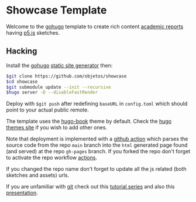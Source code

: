 # Showcase Template

Welcome to the [gohugo](https://gohugo.io/) template to create rich content [academic reports](https://www.wordy.com/writers-workshop/writing-an-academic-report/) having [p5.js](https://p5js.org/) sketches.

## Hacking

Install the [gohugo](https://gohugo.io/) [static site generator](https://jamstack.org/generators/) then:

```sh
$git clone https://github.com/objetos/showcase
$cd showcase
$git submodule update --init --recursive
$hugo server -D --disableFastRender
```

Deploy with `$git push` after redefining `baseURL` in `config.toml` which should point to your actual public remote.

The template uses the [hugo-book](https://github.com/alex-shpak/hugo-book) theme by default. Check the [hugo themes site](https://themes.gohugo.io/) if you wish to add other ones.

Note that deployment is implemented with a [github action](https://github.com/features/actions) which parses the source code from the repo `main` branch into the `html` generated page found (and served) at the repo `gh-pages` branch. If you forked the repo don't forget to activate the repo workflow [actions](https://github.com/objetos/showcase/actions).

If you changed the repo name don't forget to update all the js related (both sketches and assets) urls.

If you are unfamiliar with [git](https://git-scm.com/) check out this [tutorial series](https://thecodingtrain.com/beginners/git-and-github/) and also this [presentation](https://objetos.github.io/git).